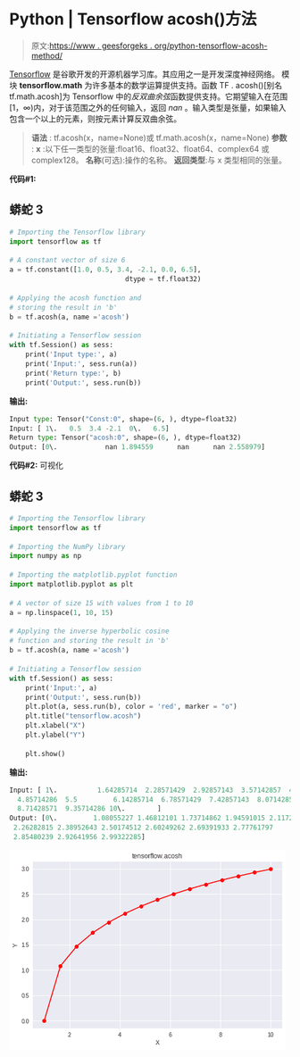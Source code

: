 # Python | Tensorflow acosh()方法

> 原文:[https://www . geesforgeks . org/python-tensorflow-acosh-method/](https://www.geeksforgeeks.org/python-tensorflow-acosh-method/)

[Tensorflow](https://www.geeksforgeeks.org/introduction-to-tensorflow/) 是谷歌开发的开源机器学习库。其应用之一是开发深度神经网络。
模块 **tensorflow.math** 为许多基本的数学运算提供支持。函数 TF . acosh()[别名 tf.math.acosh]为 Tensorflow 中的*反双曲余弦*函数提供支持。它期望输入在范围[1，∞)内，对于该范围之外的任何输入，返回 *nan* 。输入类型是张量，如果输入包含一个以上的元素，则按元素计算反双曲余弦。

> **语法** : tf.acosh(x，name=None)或 tf.math.acosh(x，name=None)
> **参数** :
> **x** :以下任一类型的张量:float16、float32、float64、complex64 或 complex128。
> **名称**(可选):操作的名称。
> **返回类型**:与 x 类型相同的张量。

**代码#1:**

## 蟒蛇 3

```py
# Importing the Tensorflow library
import tensorflow as tf

# A constant vector of size 6
a = tf.constant([1.0, 0.5, 3.4, -2.1, 0.0, 6.5],
                             dtype = tf.float32)

# Applying the acosh function and
# storing the result in 'b'
b = tf.acosh(a, name ='acosh')

# Initiating a Tensorflow session
with tf.Session() as sess:
    print('Input type:', a)
    print('Input:', sess.run(a))
    print('Return type:', b)
    print('Output:', sess.run(b))
```

**输出:**

```py
Input type: Tensor("Const:0", shape=(6, ), dtype=float32)
Input: [ 1\.   0.5  3.4 -2.1  0\.   6.5]
Return type: Tensor("acosh:0", shape=(6, ), dtype=float32)
Output: [0\.            nan 1.894559      nan      nan 2.558979]
```

**代码#2:** 可视化

## 蟒蛇 3

```py
# Importing the Tensorflow library
import tensorflow as tf

# Importing the NumPy library
import numpy as np

# Importing the matplotlib.pyplot function
import matplotlib.pyplot as plt

# A vector of size 15 with values from 1 to 10
a = np.linspace(1, 10, 15)

# Applying the inverse hyperbolic cosine
# function and storing the result in 'b'
b = tf.acosh(a, name ='acosh')

# Initiating a Tensorflow session
with tf.Session() as sess:
    print('Input:', a)
    print('Output:', sess.run(b))
    plt.plot(a, sess.run(b), color = 'red', marker = "o")
    plt.title("tensorflow.acosh")
    plt.xlabel("X")
    plt.ylabel("Y")

    plt.show()
```

**输出:**

```py
Input: [ 1\.          1.64285714  2.28571429  2.92857143  3.57142857  4.21428571
  4.85714286  5.5         6.14285714  6.78571429  7.42857143  8.07142857
  8.71428571  9.35714286 10\.        ]
Output: [0\.         1.08055227 1.46812101 1.73714862 1.94591015 2.11724401
 2.26282815 2.38952643 2.50174512 2.60249262 2.69391933 2.77761797
 2.85480239 2.92641956 2.99322285]
```

![](img/7e692e0af58857e787069ac196c224c5.png)